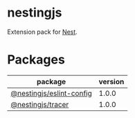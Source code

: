 # nestingjs

Extension pack for [Nest](https://github.com/nestjs/nest).

# Packages

| package                                                                                              | version |
|------------------------------------------------------------------------------------------------------|---------|
| [@nestingjs/eslint-config](https://github.com/notmedia/nestingjs/tree/master/packages/eslint-config) | 1.0.0   |
| [@nestingjs/tracer](https://github.com/notmedia/nestingjs/tree/master/packages/tracer)               | 1.0.0   |
